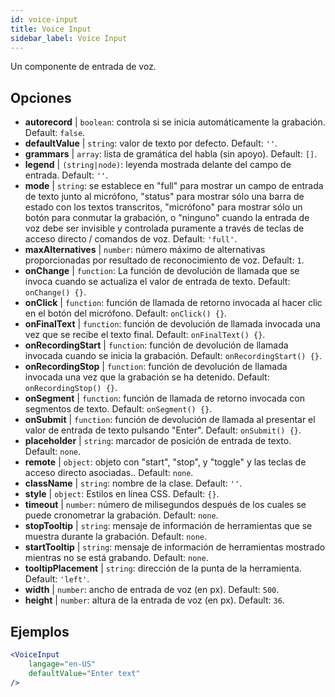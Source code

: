 ```yaml
---
id: voice-input
title: Voice Input
sidebar_label: Voice Input
---
```


Un componente de entrada de voz.

## Opciones

* __autorecord__ | `boolean`: controla si se inicia automáticamente la grabación. Default: `false`.
* __defaultValue__ | `string`: valor de texto por defecto. Default: `''`.
* __grammars__ | `array`: lista de gramática del habla (sin apoyo). Default: `[]`.
* __legend__ | `(string|node)`: leyenda mostrada delante del campo de entrada. Default: `''`.
* __mode__ | `string`: se establece en "full" para mostrar un campo de entrada de texto junto al micrófono, "status" para mostrar sólo una barra de estado con los textos transcritos, "micrófono" para mostrar sólo un botón para conmutar la grabación, o "ninguno" cuando la entrada de voz debe ser invisible y controlada puramente a través de teclas de acceso directo / comandos de voz. Default: `'full'`.
* __maxAlternatives__ | `number`: número máximo de alternativas proporcionadas por resultado de reconocimiento de voz. Default: `1`.
* __onChange__ | `function`: La función de devolución de llamada que se invoca cuando se actualiza el valor de entrada de texto. Default: `onChange() {}`.
* __onClick__ | `function`: función de llamada de retorno invocada al hacer clic en el botón del micrófono. Default: `onClick() {}`.
* __onFinalText__ | `function`: función de devolución de llamada invocada una vez que se recibe el texto final. Default: `onFinalText() {}`.
* __onRecordingStart__ | `function`: función de devolución de llamada invocada cuando se inicia la grabación. Default: `onRecordingStart() {}`.
* __onRecordingStop__ | `function`: función de devolución de llamada invocada una vez que la grabación se ha detenido. Default: `onRecordingStop() {}`.
* __onSegment__ | `function`: función de llamada de retorno invocada con segmentos de texto. Default: `onSegment() {}`.
* __onSubmit__ | `function`: función de devolución de llamada al presentar el valor de entrada de texto pulsando "Enter". Default: `onSubmit() {}`.
* __placeholder__ | `string`: marcador de posición de entrada de texto. Default: `none`.
* __remote__ | `object`: objeto con "start", "stop", y "toggle" y las teclas de acceso directo asociadas.. Default: `none`.
* __className__ | `string`: nombre de la clase. Default: `''`.
* __style__ | `object`: Estilos en línea CSS. Default: `{}`.
* __timeout__ | `number`: número de milisegundos después de los cuales se puede cronometrar la grabación. Default: `none`.
* __stopTooltip__ | `string`: mensaje de información de herramientas que se muestra durante la grabación. Default: `none`.
* __startTooltip__ | `string`: mensaje de información de herramientas mostrado mientras no se está grabando. Default: `none`.
* __tooltipPlacement__ | `string`: dirección de la punta de la herramienta. Default: `'left'`.
* __width__ | `number`: ancho de entrada de voz (en px). Default: `500`.
* __height__ | `number`: altura de la entrada de voz (en px). Default: `36`.


## Ejemplos

```jsx live
<VoiceInput
    langage="en-US"
    defaultValue="Enter text"
/>
```



